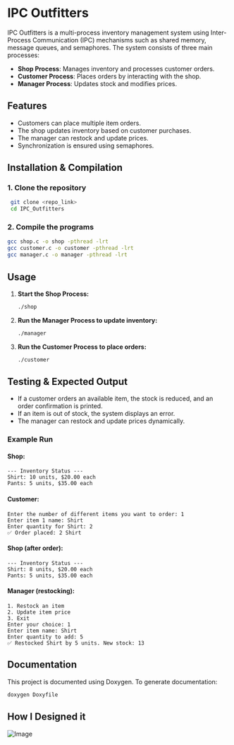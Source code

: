 # IPC Outfitters

IPC Outfitters is a multi-process inventory management system using Inter-Process Communication (IPC) mechanisms such as shared memory, message queues, and semaphores. The system consists of three main processes:

- **Shop Process**: Manages inventory and processes customer orders.
- **Customer Process**: Places orders by interacting with the shop.
- **Manager Process**: Updates stock and modifies prices.

## Features
- Customers can place multiple item orders.
- The shop updates inventory based on customer purchases.
- The manager can restock and update prices.
- Synchronization is ensured using semaphores.

## Installation & Compilation
### 1. Clone the repository
```sh
 git clone <repo_link>
 cd IPC_Outfitters
```

### 2. Compile the programs
```sh
gcc shop.c -o shop -pthread -lrt
gcc customer.c -o customer -pthread -lrt
gcc manager.c -o manager -pthread -lrt
```

## Usage
1. **Start the Shop Process:**
   ```sh
   ./shop
   ```
2. **Run the Manager Process to update inventory:**
   ```sh
   ./manager
   ```
3. **Run the Customer Process to place orders:**
   ```sh
   ./customer
   ```

## Testing & Expected Output
- If a customer orders an available item, the stock is reduced, and an order confirmation is printed.
- If an item is out of stock, the system displays an error.
- The manager can restock and update prices dynamically.

### Example Run
#### Shop:
```
--- Inventory Status ---
Shirt: 10 units, $20.00 each
Pants: 5 units, $35.00 each
```

#### Customer:
```
Enter the number of different items you want to order: 1
Enter item 1 name: Shirt
Enter quantity for Shirt: 2
✅ Order placed: 2 Shirt
```

#### Shop (after order):
```
--- Inventory Status ---
Shirt: 8 units, $20.00 each
Pants: 5 units, $35.00 each
```

#### Manager (restocking):
```
1. Restock an item
2. Update item price
3. Exit
Enter your choice: 1
Enter item name: Shirt
Enter quantity to add: 5
✅ Restocked Shirt by 5 units. New stock: 13
```

## Documentation
This project is documented using Doxygen. To generate documentation:
```sh
doxygen Doxyfile
```
## How I Designed it

![Image](https://github.com/user-attachments/assets/c0aca435-5dc1-4130-9e3a-2b2978d990ca)
